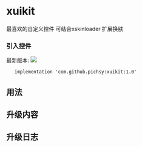 # xuikit
最喜欢的自定义控件
可结合xskinloader 扩展换肤


### 引入控件
最新版本:  [![](https://jitpack.io/v/pichsy/xuikit.svg)](https://jitpack.io/#pichsy/xuikit)

        
        
       implementation 'com.github.pichsy:xuikit:1.0'
       

## 用法
      


## 升级内容

## 升级日志
